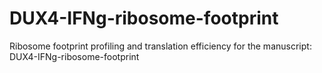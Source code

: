 # DUX4-IFNg-ribosome-footprint
Ribosome footprint profiling and translation efficiency for the manuscript: DUX4-IFNg-ribosome-footprint
